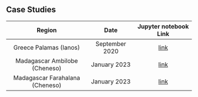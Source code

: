 ## Case Studies

| Region | Date | Jupyter notebook Link |
|:--------------------:|:-----------------:|:-----------------:|
| Greece Palamas (Ianos) | September 2020 | <a href="https://nbviewer.org/github/kleok/FLOODPY/blob/main/notebooks/Floodpy_Palamas_Sep_2020.ipynb" target="_blank">link</a> |
| Madagascar Ambilobe (Cheneso) | January 2023 | <a href="https://nbviewer.org/github/kleok/FLOODPY/blob/main/notebooks/Floodpy_Ambilobe_Jan_2023.ipynb" target="_blank">link</a> |
| Madagascar Farahalana (Cheneso) | January 2023 | <a href="https://nbviewer.org/github/kleok/FLOODPY/blob/main/notebooks/Floodpy_Farahalana_Jan_2023.ipynb" target="_blank">link</a> |